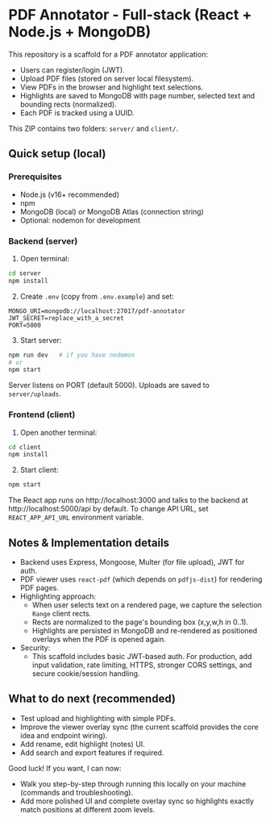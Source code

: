 # PDF Annotator - Full-stack (React + Node.js + MongoDB)

This repository is a scaffold for a PDF annotator application:
- Users can register/login (JWT).
- Upload PDF files (stored on server local filesystem).
- View PDFs in the browser and highlight text selections.
- Highlights are saved to MongoDB with page number, selected text and bounding rects (normalized).
- Each PDF is tracked using a UUID.

This ZIP contains two folders: `server/` and `client/`.

## Quick setup (local)

### Prerequisites
- Node.js (v16+ recommended)
- npm
- MongoDB (local) *or* MongoDB Atlas (connection string)
- Optional: nodemon for development

### Backend (server)
1. Open terminal:
```bash
cd server
npm install
```
2. Create `.env` (copy from `.env.example`) and set:
```
MONGO_URI=mongodb://localhost:27017/pdf-annotator
JWT_SECRET=replace_with_a_secret
PORT=5000
```
3. Start server:
```bash
npm run dev   # if you have nodemon
# or
npm start
```
Server listens on PORT (default 5000). Uploads are saved to `server/uploads`.

### Frontend (client)
1. Open another terminal:
```bash
cd client
npm install
```
2. Start client:
```bash
npm start
```
The React app runs on http://localhost:3000 and talks to the backend at http://localhost:5000/api by default. To change API URL, set `REACT_APP_API_URL` environment variable.

## Notes & Implementation details
- Backend uses Express, Mongoose, Multer (for file upload), JWT for auth.
- PDF viewer uses `react-pdf` (which depends on `pdfjs-dist`) for rendering PDF pages.
- Highlighting approach:
  - When user selects text on a rendered page, we capture the selection `Range` client rects.
  - Rects are normalized to the page's bounding box (x,y,w,h in 0..1).
  - Highlights are persisted in MongoDB and re-rendered as positioned overlays when the PDF is opened again.
- Security:
  - This scaffold includes basic JWT-based auth. For production, add input validation, rate limiting, HTTPS, stronger CORS settings, and secure cookie/session handling.

## What to do next (recommended)
- Test upload and highlighting with simple PDFs.
- Improve the viewer overlay sync (the current scaffold provides the core idea and endpoint wiring).
- Add rename, edit highlight (notes) UI.
- Add search and export features if required.

Good luck! If you want, I can now:
- Walk you step-by-step through running this locally on your machine (commands and troubleshooting).
- Add more polished UI and complete overlay sync so highlights exactly match positions at different zoom levels.
